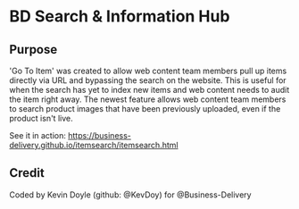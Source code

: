 # BD Search & Information Hub
## Purpose
'Go To Item' was created to allow web content team members pull up items directly via URL and bypassing the search on the website. This is useful for when the search has yet to index new items and web content needs to audit the item right away.
The newest feature allows web content team members to search product images that have been previously uploaded, even if the product isn't live.

See it in action: https://business-delivery.github.io/itemsearch/itemsearch.html

## Credit
Coded by Kevin Doyle (github: @KevDoy) for @Business-Delivery
